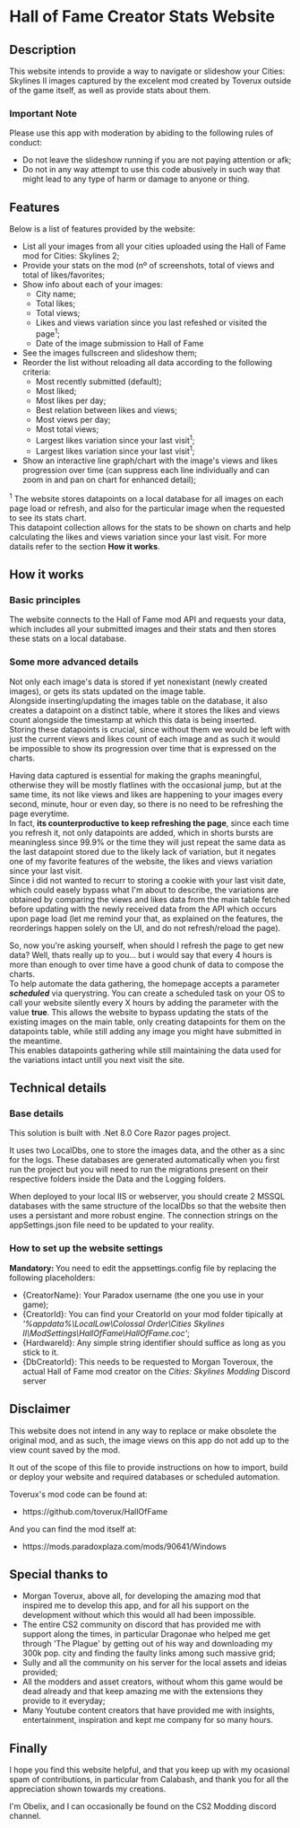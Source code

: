 
<h1>Hall of Fame Creator Stats Website </h1>
<h2>Description</h2>
<p>This website intends to provide a way to navigate or slideshow your Cities: Skylines II images captured by the excelent mod created by Toverux outside of the game itself, as well as provide stats about them.</p>

<h3>Important Note</h3>
<p>Please use this app with moderation by abiding to the following rules of conduct:
  <ul>
    <li>Do not leave the slideshow running if you are not paying attention or afk;</li>
    <li>Do not in any way attempt to use this code abusively in such way that might lead to any type of harm or damage to anyone or thing.</li>
  </ul>
</p>

<h2>Features</h2>
<p>Below is a list of features provided by the website:
  <ul>
    <li>List all your images from all your cities uploaded using the Hall of Fame mod for Cities: Skylines 2;</li>
    <li>Provide your stats on the mod (nº of screenshots, total of views and total of likes/favorites;</li>
    <li>Show info about each of your images:
      <ul>
        <li>City name;</li>
        <li>Total likes;</li>
        <li>Total views;</li>
        <li>Likes and views variation since you last refeshed or visited the page<sup>1</sup>;</li>
        <li>Date of the image submission to Hall of Fame</li>
      </ul>
    </li>
    <li>See the images fullscreen and slideshow them;</li>
    <li>Reorder the list without reloading all data according to the following criteria:
      <ul>
        <li>Most recently submitted (default);</li>
        <li>Most liked;</li>
        <li>Most likes per day;</li>  
        <li>Best relation between likes and views;</li>
        <li>Most views per day;</li>
        <li>Most total views;</li>
        <li>Largest likes variation since your last visit<sup>1</sup>;</li>
        <li>Largest likes variation since your last visit<sup>1</sup>;</li>
      </ul>
    </li>
    <li>Show an interactive line graph/chart with the image's views and likes progression over time (can suppress each line individually and can zoom in and pan on chart for enhanced detail);</li>
  </ul>

  <sup>1</sup> The website stores datapoints on a local database for all images on each page load or refresh, and also for the particular image when the requested to see its stats chart.<br/>
  This datapoint collection allows for the stats to be shown on charts and help calculating the likes and views variation since your last visit. For more datails refer to the section <strong>How it works</strong>.
</p>

<h2>How it works</h2>
<h3>Basic principles</h3>
<p>
  The website connects to the Hall of Fame mod API and requests your data, which includes all your submitted images and their stats and then stores these stats on a local database.
</p>
<h3>Some more advanced details</h3>
<p>
  Not only each image's data is stored if yet nonexistant (newly created images), or gets its stats updated on the image table.<br/>
  Alongside inserting/updating the images table on the database, it also creates a datapoint on a distinct table, where it stores the likes and views count alongside the timestamp at which this data is being inserted.<br/>
  Storing these datapoints is crucial, since without them we would be left with just the current views and likes count of each image and as such it would be impossible to show its progression over time that is expressed on the charts.

  Having data captured is essential for making the graphs meaningful, otherwise they will be mostly flatlines with the occasional jump, but at the same time, its not like views and likes are happening to your images every second, minute, hour or even day, so there is no need to be refreshing the page everytime.<br/> 
  In fact, <strong><underline>its counterproductive to keep refreshing the page</underline></strong>, since each time you refresh it, not only datapoints are added, which in shorts bursts are meaningless since 99.9% or the time they will just repeat the same data as the last datapoint stored due to the likely lack of variation, but it negates one of my favorite features of the website, the likes and views variation since your last visit.<br/>
  Since i did not wanted to recurr to storing a cookie with your last visit date, which could easely bypass what I'm about to describe, the variations are obtained by comparing the views and likes data from the main table fetched before updating with the newly received data from the API which occurs upon page load (let me remind your that, as explained on the features, the reorderings happen solely on the UI, and do not refresh/reload the page).
  
  So, now you're asking yourself, when should I refresh the page to get new data? Well, thats really up to you... but i would say that every 4 hours is more than enough to over time have a good chunk of data to compose the charts.<br/>
  To help automate the data gathering, the homepage accepts a parameter <strong><i>scheduled</i></strong> via querystring. You can create a scheduled task on your OS to call your website silently every X hours by adding the parameter with the value <strong>true</strong>. This allows the website to bypass updating the stats of the existing images on the main table, only creating datapoints for them on the datapoints table, while still adding any image you might have submitted in the meantime.<br/>
  This enables datapoints gathering while still maintaining the data used for the variations intact untill you next visit the site.
</p>

<h2>Technical details</h2>
<h3>Base details</h3>
<p>This solution is built with .Net 8.0 Core Razor pages project.</p>
<p>It uses two LocalDbs, one to store the images data, and the other as a sinc for the logs. These databases are generated automatically when you first run the project but you will need to run the migrations present on their respective folders inside the Data and the Logging folders.</p>
<p>When deployed to your local IIS or webserver, you should create 2 MSSQL databases with the same structure of the localDbs so that the website then uses a persistant and more robust engine. The connection strings on the appSettings.json file need to be updated to your reality.</p>

<h3>How to set up the website settings</h3>
<p><strong>Mandatory: </strong>You need to edit the appsettings.config file by replacing the following placeholders:
  <ul>
    <li>{CreatorName}: Your Paradox username (the one you use in your game);</li>
    <li>{CreatorId}: You can find your CreatorId on your mod folder tipically at <em>'%appdata%\LocalLow\Colossal Order\Cities Skylines II\ModSettings\HallOfFame\HallOfFame.coc'</em>;</li>
    <li>{HardwareId}: Any simple string identifier should suffice as long as you stick to it.</li>
    <li>{DbCreatorId}: This needs to be requested to Morgan Toveroux, the actual Hall of Fame mod creator on the <em>Cities: Skylines Modding</em> Discord server</li>
  </ul>
</p>

<h2>Disclaimer</h2>
<p>This website does not intend in any way to replace or make obsolete the original mod, and as such, the image views on this app do not add up to the view count saved by the mod.</p>
<p>It out of the scope of this file to provide instructions on how to import, build or deploy your website and required databases or scheduled automation.</p>
<p>
  Toverux's mod code can be found at:
  <ul>
    <li>https://github.com/toverux/HallOfFame</li>
  </ul>
  
  And you can find the mod itself at:
  <ul>
    <li>https://mods.paradoxplaza.com/mods/90641/Windows</li>
  </ul>  
</p>

<h2>Special thanks to</h2>
<ul>
  <li>Morgan Toverux, above all, for developing the amazing mod that inspired me to develop this app, and for all his support on the development without which this would all had been impossible.</li>
  <li>The entire CS2 community on discord that has provided me with support along the times, in particular Dragonae who helped me get through 'The Plague' by getting out of his way and downloading my 300k pop. city and finding the faulty links among such massive grid;</li>
  <li>Sully and all the community on his server for the local assets and ideias provided;</li>
  <li>All the modders and asset creators, without whom this game would be dead already and that keep amazing me with the extensions they provide to it everyday;</li>
  <li>Many Youtube content creators that have provided me with insights, entertainment, inspiration and kept me company for so many hours.</li>
</ul>

<h2>Finally</h2>
<p>I hope you find this website helpful, and that you keep up with my ocasional spam of contributions, in particular from Calabash, and thank you for all the appreciation shown towards my creations.</p>
<p>I'm Obelix, and I can occasionally be found on the CS2 Modding discord channel.</p>
